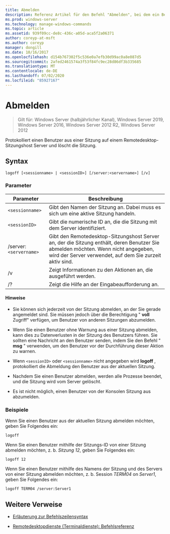 ```yaml
---
title: Abmelden
description: Referenz Artikel für den Befehl "Abmelden", bei dem ein Benutzer von einer Sitzung auf einem Remotedesktop-Sitzungshost Server abgemeldet und die Sitzung gelöscht wird.
ms.prod: windows-server
ms.technology: manage-windows-commands
ms.topic: article
ms.assetid: 939f09cc-de8c-436c-a05d-aca5f2a06371
author: coreyp-at-msft
ms.author: coreyp
manager: dongill
ms.date: 10/16/2017
ms.openlocfilehash: d154b767302f5c536e0a7efb30d99ac0a8e087d5
ms.sourcegitcommit: 2afed2461574a3f53f84fc9ec28d86df3b335685
ms.translationtype: MT
ms.contentlocale: de-DE
ms.lasthandoff: 07/02/2020
ms.locfileid: "85927167"
---
```

# <a name="logoff"></a>Abmelden

> Gilt für: Windows Server (halbjährlicher Kanal), Windows Server 2019, Windows Server 2016, Windows Server 2012 R2, Windows Server 2012

Protokolliert einen Benutzer aus einer Sitzung auf einem Remotedesktop-Sitzungshost Server und löscht die Sitzung.

## <a name="syntax"></a>Syntax
```
logoff [<sessionname> | <sessionID>] [/server:<servername>] [/v]
```

### <a name="parameters"></a>Parameter

| Parameter | Beschreibung |
| --------- | ----------- |
| `<sessionname>` | Gibt den Namen der Sitzung an. Dabei muss es sich um eine aktive Sitzung handeln.|
| `<sessionID>` | Gibt die numerische ID an, die die Sitzung mit dem Server identifiziert. |
| /server:`<servername>` | Gibt den Remotedesktop-Sitzungshost Server an, der die Sitzung enthält, deren Benutzer Sie abmelden möchten. Wenn nicht angegeben, wird der Server verwendet, auf dem Sie zurzeit aktiv sind. |
| /v | Zeigt Informationen zu den Aktionen an, die ausgeführt werden. |
| /? | Zeigt die Hilfe an der Eingabeaufforderung an. |

#### <a name="remarks"></a>Hinweise

- Sie können sich jederzeit von der Sitzung abmelden, an der Sie gerade angemeldet sind. Sie müssen jedoch über die Berechtigung " **voll** Zugriff" verfügen, um Benutzer von anderen Sitzungen abzumelden.

- Wenn Sie einen Benutzer ohne Warnung aus einer Sitzung abmelden, kann dies zu Datenverlusten in der Sitzung des Benutzers führen. Sie sollten eine Nachricht an den Benutzer senden, indem Sie den Befehl " **msg** " verwenden, um den Benutzer vor der Durchführung dieser Aktion zu warnen.

- Wenn `<sessionID>` oder `<sessionname>` nicht angegeben wird **logoff** , protokolliert die Abmeldung den Benutzer aus der aktuellen Sitzung.

- Nachdem Sie einen Benutzer abmelden, werden alle Prozesse beendet, und die Sitzung wird vom Server gelöscht.

- Es ist nicht möglich, einen Benutzer von der Konsolen Sitzung aus abzumelden.

### <a name="examples"></a>Beispiele

Wenn Sie einen Benutzer aus der aktuellen Sitzung abmelden möchten, geben Sie Folgendes ein:

```
logoff
```

Wenn Sie einen Benutzer mithilfe der Sitzungs-ID von einer Sitzung abmelden möchten, z. b. *Sitzung 12*, geben Sie Folgendes ein:

```
logoff 12
```

Wenn Sie einen Benutzer mithilfe des Namens der Sitzung und des Servers von einer Sitzung abmelden möchten, z. b. Session *TERM04* on *Server1*, geben Sie Folgendes ein:

```
logoff TERM04 /server:Server1
```

## <a name="additional-references"></a>Weitere Verweise

- [Erläuterung zur Befehlszeilensyntax](command-line-syntax-key.md)

- [Remotedesktopdienste (Terminaldienste): Befehlsreferenz](remote-desktop-services-terminal-services-command-reference.md)
